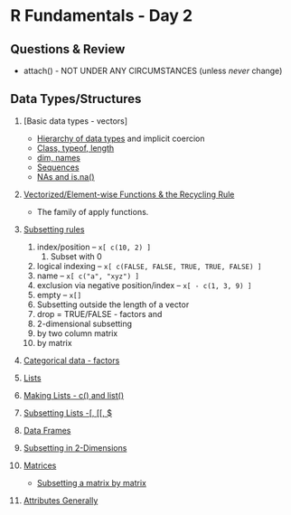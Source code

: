 # R Fundamentals - Day 2

<!-- 
1. Everything is a copy (and copy on write).
-->

## Questions & Review 

+ attach() - NOT UNDER ANY CIRCUMSTANCES (unless *never* change)

## Data Types/Structures

1. [Basic data types - vectors]   <!-- (BasicTypes.html) -->
    + [Hierarchy of data types](VectorHierarchy.html) and implicit coercion
    + [Class, typeof, length](Attributes.html)
    + [dim, names](Attributes.html)
	+ [Sequences](Sequences.html)
	+ [NAs and is.na()](NA.html)
1. [Vectorized/Element-wise Functions & the Recycling Rule](RecyclingRule.html)
    + The family of apply functions.	
1. [Subsetting rules](Subsetting.html)
    1.  index/position – `x[ c(10, 2) ]`
		1.  Subset with 0
    1.  logical indexing – `x[ c(FALSE, FALSE, TRUE, TRUE, FALSE) ]`
    1.  name – `x[ c("a", "xyz") ]`
    1.  exclusion via negative position/index – `x[ - c(1, 3, 9) ]`
    1.  empty – `x[]`
	1.  Subsetting outside the length of a vector		
	1.  drop = TRUE/FALSE - factors and 	
	1.  2-dimensional subsetting
	1.  by two column matrix
	1.  by matrix
1. [Categorical data - factors](Factors.html)	
1. [Lists](Lists.html)
1. [Making Lists - c() and list()](ListAndC.html)
1. [Subsetting Lists -\[, \[\[, $](Subsetting.html)
1. [Data Frames](DataFrames.html)	
1. [Subsetting in 2-Dimensions](Subsetting2D.html)

1. [Matrices](Matrices.html)
    + [Subsetting a matrix by matrix](MatrixSubsettting.html)

1. [Attributes Generally](Attributes2.html)
